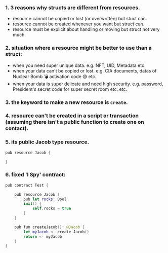 ### 1. 3 reasons why structs are different from resources.
* resource cannot be copied or lost (or overwritten) but stuct can.
* resource cannot be created whenever you want but struct can.
* resource must be explicit about handling or moving but struct not very much.

### 2. situation where a resource might be better to use than a struct:
* when you need super unique data. e.g. NFT, UID, Metadata etc.
* when your data can't be copied or lost. e.g. CIA documents, datas of Nuclear Bomb 💣 activation code 😅 etc.
* when your data is super delicate and need high security. e.g. password, President's secret code for super secret room etc.
etc.

### 3. the keyword to make a new resource is `create`.

### 4. resource can't be created in a script or transaction (assuming there isn't a public function to create one on contact).

### 5. its public Jacob type resource.
``` swift
pub resource Jacob {

}
```

### 6. fixed 'I Spy' contract:
``` swift
pub contract Test {

    pub resource Jacob {
        pub let rocks: Bool
        init() {
            self.rocks = true
        }
    }

    pub fun createJacob(): @Jacob { 
        let myJacob <- create Jacob()
        return <- myJacob
    }
}
```
